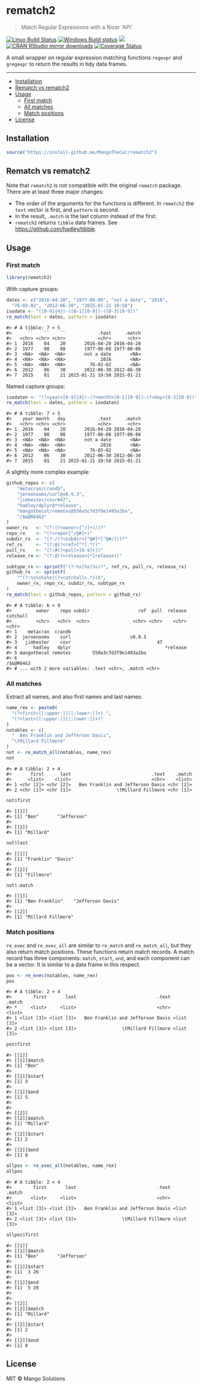


# rematch2

> Match Regular Expressions with a Nicer 'API'

[![Linux Build Status](https://travis-ci.org/MangoTheCat/rematch2.svg?branch=master)](https://travis-ci.org/MangoTheCat/rematch2)
[![Windows Build status](https://ci.appveyor.com/api/projects/status/github/MangoTheCat/rematch2?svg=true)](https://ci.appveyor.com/project/gaborcsardi/rematch2)
[![](http://www.r-pkg.org/badges/version/rematch2)](http://www.r-pkg.org/pkg/rematch2)
[![CRAN RStudio mirror downloads](http://cranlogs.r-pkg.org/badges/rematch2)](http://www.r-pkg.org/pkg/rematch2)
[![Coverage Status](https://img.shields.io/codecov/c/github/MangoTheCat/rematch2/master.svg)](https://codecov.io/github/MangoTheCat/rematch2?branch=master)

A small wrapper on regular expression matching functions `regexpr`
and `gregexpr` to return the results in tidy data frames.

---

  - [Installation](#installation)
  - [Rematch vs rematch2](#rematch-vs-rematch2)
  - [Usage](#usage)
    - [First match](#first-match)
    - [All matches](#all-matches)
    - [Match positions](#match-positions)
  - [License](#license)

## Installation


```r
source("https://install-github.me/MangoTheCat/rematch2")
```

## Rematch vs rematch2

Note that `rematch2` is not compatible with the original `rematch` package.
There are at least three major changes:
* The order of the arguments for the functions is different. In
  `rematch2` the `text` vector is first, and `pattern` is second.
* In the result, `.match` is the last column instead of the first.
* `rematch2` returns `tibble` data frames. See
  https://github.com/hadley/tibble.

## Usage

### First match


```r
library(rematch2)
```

With capture groups:

```r
dates <- c("2016-04-20", "1977-08-08", "not a date", "2016",
  "76-03-02", "2012-06-30", "2015-01-21 19:58")
isodate <- "([0-9]{4})-([0-1][0-9])-([0-3][0-9])"
re_match(text = dates, pattern = isodate)
```

```
#> # A tibble: 7 × 5
#>      ``    ``    ``            .text     .match
#>   <chr> <chr> <chr>            <chr>      <chr>
#> 1  2016    04    20       2016-04-20 2016-04-20
#> 2  1977    08    08       1977-08-08 1977-08-08
#> 3  <NA>  <NA>  <NA>       not a date       <NA>
#> 4  <NA>  <NA>  <NA>             2016       <NA>
#> 5  <NA>  <NA>  <NA>         76-03-02       <NA>
#> 6  2012    06    30       2012-06-30 2012-06-30
#> 7  2015    01    21 2015-01-21 19:58 2015-01-21
```

Named capture groups:

```r
isodaten <- "(?<year>[0-9]{4})-(?<month>[0-1][0-9])-(?<day>[0-3][0-9])"
re_match(text = dates, pattern = isodaten)
```

```
#> # A tibble: 7 × 5
#>    year month   day            .text     .match
#>   <chr> <chr> <chr>            <chr>      <chr>
#> 1  2016    04    20       2016-04-20 2016-04-20
#> 2  1977    08    08       1977-08-08 1977-08-08
#> 3  <NA>  <NA>  <NA>       not a date       <NA>
#> 4  <NA>  <NA>  <NA>             2016       <NA>
#> 5  <NA>  <NA>  <NA>         76-03-02       <NA>
#> 6  2012    06    30       2012-06-30 2012-06-30
#> 7  2015    01    21 2015-01-21 19:58 2015-01-21
```

A slightly more complex example:

```r
github_repos <- c(
	"metacran/crandb",
	"jeroenooms/curl@v0.9.3",
    "jimhester/covr#47",
	"hadley/dplyr@*release",
    "mangothecat/remotes@550a3c7d3f9e1493a2ba",
    "/$&@R64&3"
)
owner_rx   <- "(?:(?<owner>[^/]+)/)?"
repo_rx    <- "(?<repo>[^/@#]+)"
subdir_rx  <- "(?:/(?<subdir>[^@#]*[^@#/]))?"
ref_rx     <- "(?:@(?<ref>[^*].*))"
pull_rx    <- "(?:#(?<pull>[0-9]+))"
release_rx <- "(?:@(?<release>[*]release))"

subtype_rx <- sprintf("(?:%s|%s|%s)?", ref_rx, pull_rx, release_rx)
github_rx  <- sprintf(
	"^(?:%s%s%s%s|(?<catchall>.*))$",
    owner_rx, repo_rx, subdir_rx, subtype_rx
)
re_match(text = github_repos, pattern = github_rx)
```

```
#> # A tibble: 6 × 9
#>         owner    repo subdir                  ref  pull  release  catchall
#>         <chr>   <chr>  <chr>                <chr> <chr>    <chr>     <chr>
#> 1    metacran  crandb                                                     
#> 2  jeroenooms    curl                      v0.9.3                         
#> 3   jimhester    covr                                47                   
#> 4      hadley   dplyr                                   *release          
#> 5 mangothecat remotes        550a3c7d3f9e1493a2ba                         
#> 6                                                                /$&@R64&3
#> # ... with 2 more variables: .text <chr>, .match <chr>
```

### All matches

Extract all names, and also first names and last names:


```r
name_rex <- paste0(
  "(?<first>[[:upper:]][[:lower:]]+) ",
  "(?<last>[[:upper:]][[:lower:]]+)"
)
notables <- c(
  "  Ben Franklin and Jefferson Davis",
  "\tMillard Fillmore"
)
not <- re_match_all(notables, name_rex)
not
```

```
#> # A tibble: 2 × 4
#>       first      last                              .text    .match
#>      <list>    <list>                              <chr>    <list>
#> 1 <chr [2]> <chr [2]>   Ben Franklin and Jefferson Davis <chr [2]>
#> 2 <chr [1]> <chr [1]>                 \tMillard Fillmore <chr [1]>
```


```r
not$first
```

```
#> [[1]]
#> [1] "Ben"       "Jefferson"
#> 
#> [[2]]
#> [1] "Millard"
```

```r
not$last
```

```
#> [[1]]
#> [1] "Franklin" "Davis"   
#> 
#> [[2]]
#> [1] "Fillmore"
```

```r
not$.match
```

```
#> [[1]]
#> [1] "Ben Franklin"    "Jefferson Davis"
#> 
#> [[2]]
#> [1] "Millard Fillmore"
```

### Match positions

`re_exec` and `re_exec_all` are similar to `re_match` and `re_match_all`,
but they also return match positions. These functions return match
records. A match record has three components: `match`, `start`, `end`, and
each component can be a vector. It is similar to a data frame in this
respect.


```r
pos <- re_exec(notables, name_rex)
pos
```

```
#> # A tibble: 2 × 4
#>        first       last                              .text     .match
#> *     <list>     <list>                              <chr>     <list>
#> 1 <list [3]> <list [3]>   Ben Franklin and Jefferson Davis <list [3]>
#> 2 <list [3]> <list [3]>                 \tMillard Fillmore <list [3]>
```


```r
pos$first
```

```
#> [[1]]
#> [[1]]$match
#> [1] "Ben"
#> 
#> [[1]]$start
#> [1] 3
#> 
#> [[1]]$end
#> [1] 5
#> 
#> 
#> [[2]]
#> [[2]]$match
#> [1] "Millard"
#> 
#> [[2]]$start
#> [1] 2
#> 
#> [[2]]$end
#> [1] 8
```



```r
allpos <- re_exec_all(notables, name_rex)
allpos
```

```
#> # A tibble: 2 × 4
#>        first       last                              .text     .match
#>       <list>     <list>                              <chr>     <list>
#> 1 <list [3]> <list [3]>   Ben Franklin and Jefferson Davis <list [3]>
#> 2 <list [3]> <list [3]>                 \tMillard Fillmore <list [3]>
```


```r
allpos$first
```

```
#> [[1]]
#> [[1]]$match
#> [1] "Ben"       "Jefferson"
#> 
#> [[1]]$start
#> [1]  3 20
#> 
#> [[1]]$end
#> [1]  5 28
#> 
#> 
#> [[2]]
#> [[2]]$match
#> [1] "Millard"
#> 
#> [[2]]$start
#> [1] 2
#> 
#> [[2]]$end
#> [1] 8
```

## License

MIT © Mango Solutions
